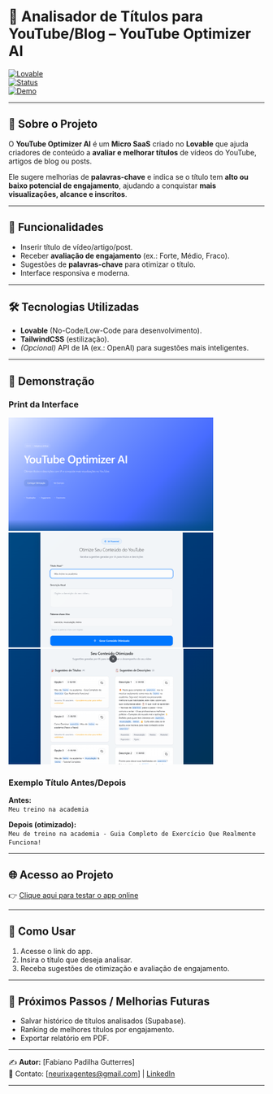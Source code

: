 # 📌 Analisador de Títulos para YouTube/Blog – YouTube Optimizer AI  

[![Lovable](https://img.shields.io/badge/Lovable-NoCode%20Apps-purple)](https://lovable.dev/)  
[![Status](https://img.shields.io/badge/Status-Em%20Desenvolvimento-yellow)]()  
[![Demo](https://img.shields.io/badge/Ver%20Demo-Online-blue)](https://SEU-LINK-DO-APP-LOVABLE)  
<!--[![Status](https://img.shields.io/badge/Status-Concluído-success)]()-->
---

## 🚀 Sobre o Projeto  
O **YouTube Optimizer AI** é um **Micro SaaS** criado no **Lovable** que ajuda criadores de conteúdo a **avaliar e melhorar títulos** de vídeos do YouTube, artigos de blog ou posts.  

Ele sugere melhorias de **palavras-chave** e indica se o título tem **alto ou baixo potencial de engajamento**, ajudando a conquistar **mais visualizações, alcance e inscritos**.  

---

## 🎯 Funcionalidades  
- Inserir título de vídeo/artigo/post.  
- Receber **avaliação de engajamento** (ex.: Forte, Médio, Fraco).  
- Sugestões de **palavras-chave** para otimizar o título.  
- Interface responsiva e moderna.  

---

## 🛠️ Tecnologias Utilizadas  
- **Lovable** (No-Code/Low-Code para desenvolvimento).  
- **TailwindCSS** (estilização).  
- *(Opcional)* API de IA (ex.: OpenAI) para sugestões mais inteligentes.  

---

## 📸 Demonstração  

### Print da Interface  
<img src="./screenshot_1.png" width="80%"> 

<img src="./screenshot_2.png" width="80%"> 

<img src="./screenshot_3.png" width="80%"> 

### Exemplo Título Antes/Depois  
**Antes:**  
`Meu treino na academia`  

**Depois (otimizado):**  
`Meu de treino na academia - Guia Completo de Exercício Que Realmente Funciona!`  

---

## 🌐 Acesso ao Projeto  
👉 [Clique aqui para testar o app online](https://analisador-titulos.lovable.app)  

---

## 📂 Como Usar  
1. Acesse o link do app.  
2. Insira o título que deseja analisar.  
3. Receba sugestões de otimização e avaliação de engajamento.  

---

## 📌 Próximos Passos / Melhorias Futuras  
- Salvar histórico de títulos analisados (Supabase).  
- Ranking de melhores títulos por engajamento.  
- Exportar relatório em PDF.  

---

✍️ **Autor:** [Fabiano Padilha Gutterres]  
📧 Contato: [neurixagentes@gmail.com] | [LinkedIn](https://linkedin.com/in/seu-usuario)  

---

